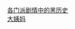 [各门派剧情中的黑历史](http://tieba.baidu.com/p/3400586860?see_lz=1&pn=)   
[大姨妈](http://tieba.baidu.com/p/3400634919?see_lz=1&pn=)   
